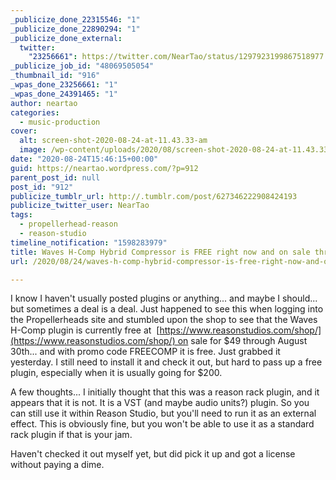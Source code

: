 ```yaml
---
_publicize_done_22315546: "1"
_publicize_done_22890294: "1"
_publicize_done_external:
  twitter:
    "23256661": https://twitter.com/NearTao/status/1297923199867518977
_publicize_job_id: "48069505054"
_thumbnail_id: "916"
_wpas_done_23256661: "1"
_wpas_done_24391465: "1"
author: neartao
categories:
  - music-production
cover:
  alt: screen-shot-2020-08-24-at-11.43.33-am
  image: /wp-content/uploads/2020/08/screen-shot-2020-08-24-at-11.43.33-am.png
date: "2020-08-24T15:46:15+00:00"
guid: https://neartao.wordpress.com/?p=912
parent_post_id: null
post_id: "912"
publicize_tumblr_url: http://.tumblr.com/post/627346222908424193
publicize_twitter_user: NearTao
tags:
  - propellerhead-reason
  - reason-studio
timeline_notification: "1598283979"
title: Waves H-Comp Hybrid Compressor is FREE right now and on sale through August 30th
url: /2020/08/24/waves-h-comp-hybrid-compressor-is-free-right-now-and-on-sale-through-august-30th/

---
```

I know I haven't usually posted plugins or anything... and maybe I should... but sometimes a deal is a deal. Just happened to see this when logging into the Propellerheads site and stumbled upon the shop to see that the Waves H-Comp plugin is currently free at  [https://www.reasonstudios.com/shop/](https://www.reasonstudios.com/shop/) on sale for $49 through August 30th... and with promo code FREECOMP it is free. Just grabbed it yesterday. I still need to install it and check it out, but hard to pass up a free plugin, especially when it is usually going for $200.

A few thoughts... I initially thought that this was a reason rack plugin, and it appears that it is not. It is a VST (and maybe audio units?) plugin. So you can still use it within Reason Studio, but you'll need to run it as an external effect. This is obviously fine, but you won't be able to use it as a standard rack plugin if that is your jam.

Haven't checked it out myself yet, but did pick it up and got a license without paying a dime.
